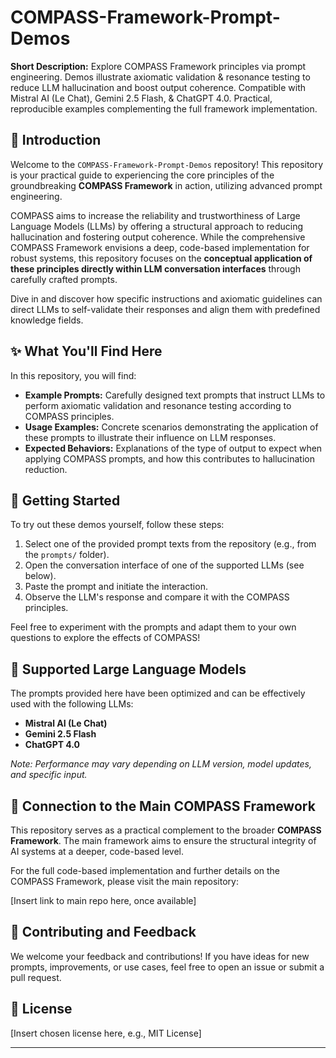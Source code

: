 # COMPASS-Framework-Prompt-Demos

**Short Description:** Explore COMPASS Framework principles via prompt engineering. Demos illustrate axiomatic validation & resonance testing to reduce LLM hallucination and boost output coherence. Compatible with Mistral AI (Le Chat), Gemini 2.5 Flash, & ChatGPT 4.0. Practical, reproducible examples complementing the full framework implementation.

## 🌟 Introduction

Welcome to the `COMPASS-Framework-Prompt-Demos` repository! This repository is your practical guide to experiencing the core principles of the groundbreaking **COMPASS Framework** in action, utilizing advanced prompt engineering.

COMPASS aims to increase the reliability and trustworthiness of Large Language Models (LLMs) by offering a structural approach to reducing hallucination and fostering output coherence. While the comprehensive COMPASS Framework envisions a deep, code-based implementation for robust systems, this repository focuses on the **conceptual application of these principles directly within LLM conversation interfaces** through carefully crafted prompts.

Dive in and discover how specific instructions and axiomatic guidelines can direct LLMs to self-validate their responses and align them with predefined knowledge fields.

## ✨ What You'll Find Here

In this repository, you will find:

* **Example Prompts:** Carefully designed text prompts that instruct LLMs to perform axiomatic validation and resonance testing according to COMPASS principles.
* **Usage Examples:** Concrete scenarios demonstrating the application of these prompts to illustrate their influence on LLM responses.
* **Expected Behaviors:** Explanations of the type of output to expect when applying COMPASS prompts, and how this contributes to hallucination reduction.

## 🚀 Getting Started

To try out these demos yourself, follow these steps:

1.  Select one of the provided prompt texts from the repository (e.g., from the `prompts/` folder).
2.  Open the conversation interface of one of the supported LLMs (see below).
3.  Paste the prompt and initiate the interaction.
4.  Observe the LLM's response and compare it with the COMPASS principles.

Feel free to experiment with the prompts and adapt them to your own questions to explore the effects of COMPASS!

## 🤖 Supported Large Language Models

The prompts provided here have been optimized and can be effectively used with the following LLMs:

* **Mistral AI (Le Chat)**
* **Gemini 2.5 Flash**
* **ChatGPT 4.0**

*Note: Performance may vary depending on LLM version, model updates, and specific input.*

## 🔗 Connection to the Main COMPASS Framework

This repository serves as a practical complement to the broader **COMPASS Framework**. The main framework aims to ensure the structural integrity of AI systems at a deeper, code-based level.

For the full code-based implementation and further details on the COMPASS Framework, please visit the main repository:

[Insert link to main repo here, once available]

## 🤝 Contributing and Feedback

We welcome your feedback and contributions! If you have ideas for new prompts, improvements, or use cases, feel free to open an issue or submit a pull request.

## 📄 License

[Insert chosen license here, e.g., MIT License]

---
